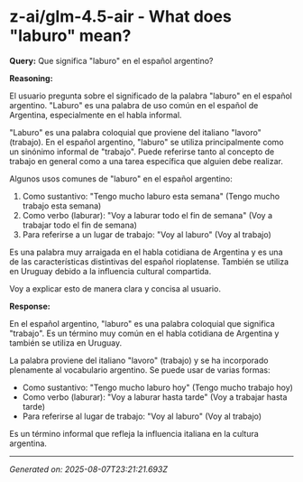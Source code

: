 # z-ai/glm-4.5-air - What does "laburo" mean?

**Query:** Que significa "laburo" en el español argentino?

**Reasoning:**

El usuario pregunta sobre el significado de la palabra "laburo" en el español argentino. "Laburo" es una palabra de uso común en el español de Argentina, especialmente en el habla informal.

"Laburo" es una palabra coloquial que proviene del italiano "lavoro" (trabajo). En el español argentino, "laburo" se utiliza principalmente como un sinónimo informal de "trabajo". Puede referirse tanto al concepto de trabajo en general como a una tarea específica que alguien debe realizar.

Algunos usos comunes de "laburo" en el español argentino:

1. Como sustantivo: "Tengo mucho laburo esta semana" (Tengo mucho trabajo esta semana)
2. Como verbo (laburar): "Voy a laburar todo el fin de semana" (Voy a trabajar todo el fin de semana)
3. Para referirse a un lugar de trabajo: "Voy al laburo" (Voy al trabajo)

Es una palabra muy arraigada en el habla cotidiana de Argentina y es una de las características distintivas del español rioplatense. También se utiliza en Uruguay debido a la influencia cultural compartida.

Voy a explicar esto de manera clara y concisa al usuario.

**Response:**


En el español argentino, "laburo" es una palabra coloquial que significa "trabajo". Es un término muy común en el habla cotidiana de Argentina y también se utiliza en Uruguay.

La palabra proviene del italiano "lavoro" (trabajo) y se ha incorporado plenamente al vocabulario argentino. Se puede usar de varias formas:

- Como sustantivo: "Tengo mucho laburo hoy" (Tengo mucho trabajo hoy)
- Como verbo (laburar): "Voy a laburar hasta tarde" (Voy a trabajar hasta tarde)
- Para referirse al lugar de trabajo: "Voy al laburo" (Voy al trabajo)

Es un término informal que refleja la influencia italiana en la cultura argentina.

---
*Generated on: 2025-08-07T23:21:21.693Z*
